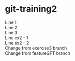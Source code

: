 # git-training2

Line 1  
Line 2  
Line 3  
Line ex2 - 1  
Line ex2 - 2  
Change from exercise3 branch  
Change from featureGFT branch  
